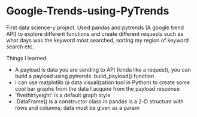 # Google-Trends-using-PyTrends

First data science-y project. Used pandas and pytrends (A google trend API) to explore different functions and create different requests such as what days was the keyword most searched, sorting my region of keyword search etc. 

Things I learned:
- A payload is data you are sending to API (kinda like a request), you can build a payload using pytrends .build_payload() function
- I can use matplotlib (a data visualization tool in Python) to create some cool bar graphs from the data I acquire from the payload response
- 'fivethirtyeight' is a default graph style
- .DataFrame() is a constructor class in pandas is a 2-D structure with rows and columns; data must be given as a param

